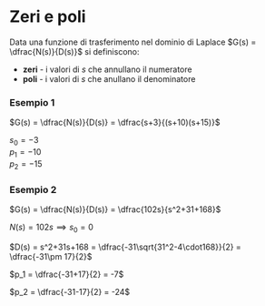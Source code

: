 # Zeri e poli  

Data una funzione di trasferimento nel dominio di Laplace $G(s) = \dfrac{N(s)}{D(s)}$ si definiscono:  

* **zeri** - i valori di $s$ che annullano il numeratore
* **poli** - i valori di $s$ che anullano il denominatore

### Esempio 1  

$G(s) = \dfrac{N(s)}{D(s)} = \dfrac{s+3}{(s+10)(s+15)}$  

$s_0=-3$  
$p_1=-10$  
$p_2=-15$  

### Esempio 2  

$G(s) = \dfrac{N(s)}{D(s)} = \dfrac{102s}{s^2+31+168}$  

$N(s) = 102s \implies s_0 = 0$  

$D(s) = s^2+31s+168 = \dfrac{-31\sqrt{31^2-4\cdot168}}{2} = \dfrac{-31\pm 17}{2}$  

$p_1 = \dfrac{-31+17}{2} = -7$  

$p_2 = \dfrac{-31-17}{2} = -24$  

